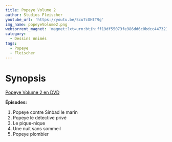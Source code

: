 ```yaml
---
title: Popeye Volume 2
author: Studios Fleischer
youtube_url: 'https://youtu.be/Scu7cOHtT9g'
img_name: popeyeVolume2.png
webtorrent_magnet: 'magnet:?xt=urn:btih:ff19df55073fe986dd6c0bdcc447321d974ca5ef&dn=pU4qjaiVHYo1.mp4&tr=udp://explodie.org:6969&tr=udp://tracker.coppersurfer.tk:6969&tr=udp://tracker.empire-js.us:1337&tr=udp://tracker.leechers-paradise.org:6969&tr=udp://tracker.opentrackr.org:1337&tr=wss://tracker.btorrent.xyz&tr=wss://tracker.fastcast.nz&tr=wss://tracker.openwebtorrent.com&as=https://seed01.bitchute.com/8929/pU4qjaiVHYo1.mp4&as=https://seed02.bitchute.com/8929/pU4qjaiVHYo1.mp4&as=https://seed03.bitchute.com/8929/pU4qjaiVHYo1.mp4&xs=https://www.bitchute.com/torrent/8929/pU4qjaiVHYo1.webtorrent'
category:
  - Dessins Animés
tags:
  - Popeye
  - Fleischer
---
```


# Synopsis

[Popeye Volume 2 en DVD](https://www.amazon.fr/gp/product/B000EHS5E2/ref=as_li_tl?ie=UTF8&tag=ctimes-21&camp=1642&creative=6746&linkCode=as2&creativeASIN=B000EHS5E2&linkId=1aa95f8608da1f7255fdead89a5ba554)

**Épisodes:**
1. Popeye contre Sinbad le marin
2. Popeye le détective privé
3. Le pique-nique
4. Une nuit sans sommeil
5. Popeye plombier
